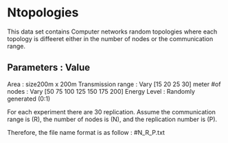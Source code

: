 # Ntopologies

This data set contains Computer networks random topologies where each topology is diffeeret either in the number of nodes or the communication range. 

Parameters           :      Value
------------------------------------------------------------------------
Area                 :     size200m x 200m
Transmission range   :     Vary [15 20 25 30] meter 
#of nodes            :     Vary [50 75 100 125 150 175 200]
Energy Level         :   Randomly generated (0:1)


For each experiment there are 30 replication. 
Assume the communication range is (R), the number of nodes is (N), and the replication number is  (P).

Therefore, the file name format is as follow : #N_R_P.txt
